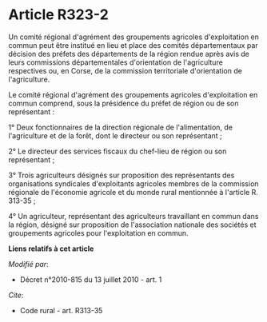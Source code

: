 # Article R323-2

Un comité régional d'agrément des groupements agricoles d'exploitation en commun peut être institué en lieu et place des
comités départementaux par décision des préfets des départements de la région rendue après avis de leurs commissions
départementales d'orientation de l'agriculture respectives ou, en Corse, de la commission territoriale d'orientation de
l'agriculture. 

Le comité régional d'agrément des groupements agricoles d'exploitation en commun comprend, sous la présidence du préfet de
région ou de son représentant : 

1° Deux fonctionnaires de la direction régionale de l'alimentation, de l'agriculture et de la forêt, dont le directeur ou son
représentant ; 

2° Le directeur des services fiscaux du chef-lieu de région ou son représentant ; 

3° Trois agriculteurs désignés sur proposition des représentants des organisations syndicales d'exploitants agricoles membres
de la commission régionale de l'économie agricole et du monde rural mentionnée à l'article R. 313-35 ; 

4° Un agriculteur, représentant des agriculteurs travaillant en commun dans la région, désigné sur proposition de
l'association nationale des sociétés et groupements agricoles pour l'exploitation en commun.

**Liens relatifs à cet article**

_Modifié par_:

  - Décret n°2010-815 du 13 juillet 2010 - art. 1

_Cite_:

  - Code rural - art. R313-35
